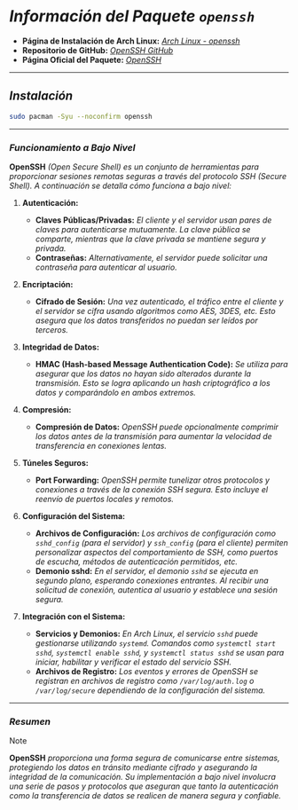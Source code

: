 <!-- Autor: Daniel Benjamin Perez Morales -->
<!-- GitHub: https://github.com/DanielPerezMoralesDev13 -->
<!-- Correo electrónico: danielperezdev@proton.me -->

# ***Información del Paquete `openssh`***

- **Página de Instalación de Arch Linux:** *[Arch Linux - openssh](https://archlinux.org/packages/core/x86_64/openssh/ "https://archlinux.org/packages/core/x86_64/openssh/")*
- **Repositorio de GitHub:** *[OpenSSH GitHub](https://github.com/openssh/openssh-portable "https://github.com/openssh/openssh-portable")*
- **Página Oficial del Paquete:** *[OpenSSH](https://www.openssh.com/ "https://www.openssh.com/")*

---

## ***Instalación***

```bash
sudo pacman -Syu --noconfirm openssh
```

---

### ***Funcionamiento a Bajo Nivel***

**OpenSSH** *(Open Secure Shell) es un conjunto de herramientas para proporcionar sesiones remotas seguras a través del protocolo SSH (Secure Shell). A continuación se detalla cómo funciona a bajo nivel:*

1. **Autenticación:**
   - **Claves Públicas/Privadas:** *El cliente y el servidor usan pares de claves para autenticarse mutuamente. La clave pública se comparte, mientras que la clave privada se mantiene segura y privada.*
   - **Contraseñas:** *Alternativamente, el servidor puede solicitar una contraseña para autenticar al usuario.*

2. **Encriptación:**
   - **Cifrado de Sesión:** *Una vez autenticado, el tráfico entre el cliente y el servidor se cifra usando algoritmos como AES, 3DES, etc. Esto asegura que los datos transferidos no puedan ser leídos por terceros.*

3. **Integridad de Datos:**
   - **HMAC (Hash-based Message Authentication Code):** *Se utiliza para asegurar que los datos no hayan sido alterados durante la transmisión. Esto se logra aplicando un hash criptográfico a los datos y comparándolo en ambos extremos.*

4. **Compresión:**
   - **Compresión de Datos:** *OpenSSH puede opcionalmente comprimir los datos antes de la transmisión para aumentar la velocidad de transferencia en conexiones lentas.*

5. **Túneles Seguros:**
   - **Port Forwarding:** *OpenSSH permite tunelizar otros protocolos y conexiones a través de la conexión SSH segura. Esto incluye el reenvío de puertos locales y remotos.*

6. **Configuración del Sistema:**
   - **Archivos de Configuración:** *Los archivos de configuración como `sshd_config` (para el servidor) y `ssh_config` (para el cliente) permiten personalizar aspectos del comportamiento de SSH, como puertos de escucha, métodos de autenticación permitidos, etc.*
   - **Demonio sshd:** *En el servidor, el demonio `sshd` se ejecuta en segundo plano, esperando conexiones entrantes. Al recibir una solicitud de conexión, autentica al usuario y establece una sesión segura.*

7. **Integración con el Sistema:**
   - **Servicios y Demonios:** *En Arch Linux, el servicio `sshd` puede gestionarse utilizando `systemd`. Comandos como `systemctl start sshd`, `systemctl enable sshd`, y `systemctl status sshd` se usan para iniciar, habilitar y verificar el estado del servicio SSH.*
   - **Archivos de Registro:** *Los eventos y errores de OpenSSH se registran en archivos de registro como `/var/log/auth.log` o `/var/log/secure` dependiendo de la configuración del sistema.*

---

### ***Resumen***

> [!NOTE]
> **OpenSSH** *proporciona una forma segura de comunicarse entre sistemas, protegiendo los datos en tránsito mediante cifrado y asegurando la integridad de la comunicación. Su implementación a bajo nivel involucra una serie de pasos y protocolos que aseguran que tanto la autenticación como la transferencia de datos se realicen de manera segura y confiable.*
